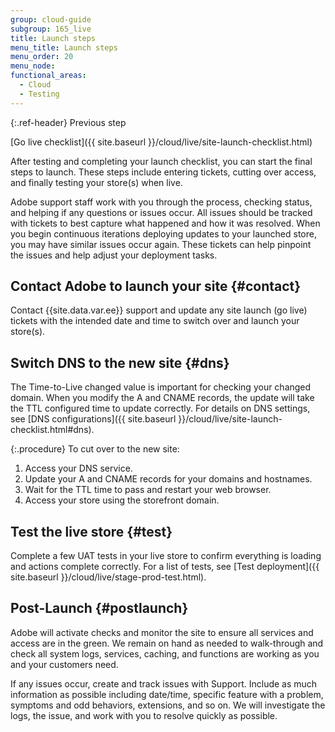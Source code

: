 ```yaml
---
group: cloud-guide
subgroup: 165_live
title: Launch steps
menu_title: Launch steps
menu_order: 20
menu_node:
functional_areas:
  - Cloud
  - Testing
---
```


{:.ref-header}
Previous step

[Go live checklist]({{ site.baseurl }}/cloud/live/site-launch-checklist.html)

After testing and completing your launch checklist, you can start the final steps to launch. These steps include entering tickets, cutting over access, and finally testing your store(s) when live.

Adobe support staff work with you through the process, checking status, and helping if any questions or issues occur. All issues should be tracked with tickets to best capture what happened and how it was resolved. When you begin continuous iterations deploying updates to your launched store, you may have similar issues occur again. These tickets can help pinpoint the issues and help adjust your deployment tasks.

## Contact Adobe to launch your site {#contact}

Contact {{site.data.var.ee}} support and update any site launch (go live) tickets with the intended date and time to switch over and launch your store(s).

## Switch DNS to the new site {#dns}

The Time-to-Live changed value is important for checking your changed domain. When you modify the A and CNAME records, the update will take the TTL configured time to update correctly. For details on DNS settings, see [DNS configurations]({{ site.baseurl }}/cloud/live/site-launch-checklist.html#dns).

{:.procedure}
To cut over to the new site:

1. Access your DNS service.
1. Update your A and CNAME records for your domains and hostnames.
1. Wait for the TTL time to pass and restart your web browser.
1. Access your store using the storefront domain.

## Test the live store {#test}

Complete a few UAT tests in your live store to confirm everything is loading and actions complete correctly. For a list of tests, see [Test deployment]({{ site.baseurl }}/cloud/live/stage-prod-test.html).

## Post-Launch {#postlaunch}

Adobe will activate checks and monitor the site to ensure all services and access are in the green. We remain on hand as needed to walk-through and check all system logs, services, caching, and functions are working as you and your customers need.

If any issues occur, create and track issues with Support. Include as much information as possible including date/time, specific feature with a problem, symptoms and odd behaviors, extensions, and so on. We will investigate the logs, the issue, and work with you to resolve quickly as possible.
